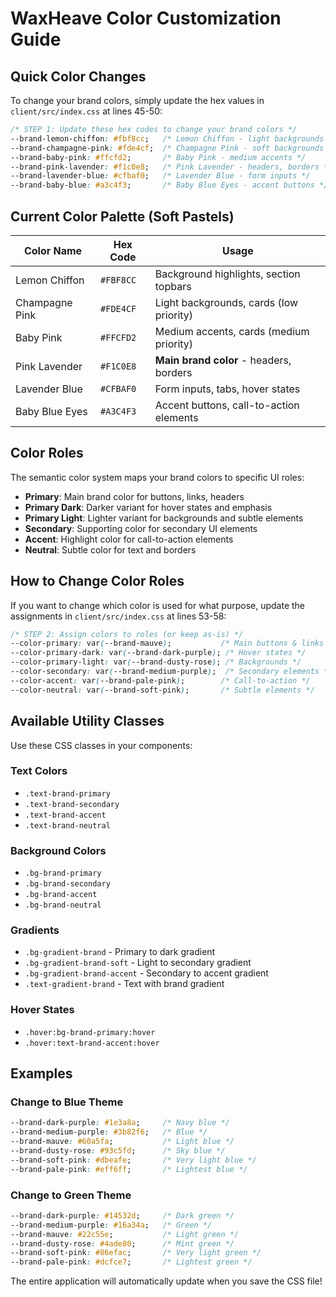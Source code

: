 # WaxHeave Color Customization Guide

## Quick Color Changes

To change your brand colors, simply update the hex values in `client/src/index.css` at lines 45-50:

```css
/* STEP 1: Update these hex codes to change your brand colors */
--brand-lemon-chiffon: #fbf8cc;   /* Lemon Chiffon - light backgrounds */
--brand-champagne-pink: #fde4cf;  /* Champagne Pink - soft backgrounds */
--brand-baby-pink: #ffcfd2;       /* Baby Pink - medium accents */
--brand-pink-lavender: #f1c0e8;   /* Pink Lavender - headers, borders */
--brand-lavender-blue: #cfbaf0;   /* Lavender Blue - form inputs */
--brand-baby-blue: #a3c4f3;       /* Baby Blue Eyes - accent buttons */
```

## Current Color Palette (Soft Pastels)

| Color Name | Hex Code | Usage |
|------------|----------|-------|
| Lemon Chiffon | `#FBF8CC` | Background highlights, section topbars |
| Champagne Pink | `#FDE4CF` | Light backgrounds, cards (low priority) |
| Baby Pink | `#FFCFD2` | Medium accents, cards (medium priority) |
| Pink Lavender | `#F1C0E8` | **Main brand color** - headers, borders |
| Lavender Blue | `#CFBAF0` | Form inputs, tabs, hover states |
| Baby Blue Eyes | `#A3C4F3` | Accent buttons, call-to-action elements |

## Color Roles

The semantic color system maps your brand colors to specific UI roles:

- **Primary**: Main brand color for buttons, links, headers
- **Primary Dark**: Darker variant for hover states and emphasis
- **Primary Light**: Lighter variant for backgrounds and subtle elements
- **Secondary**: Supporting color for secondary UI elements
- **Accent**: Highlight color for call-to-action elements
- **Neutral**: Subtle color for text and borders

## How to Change Color Roles

If you want to change which color is used for what purpose, update the assignments in `client/src/index.css` at lines 53-58:

```css
/* STEP 2: Assign colors to roles (or keep as-is) */
--color-primary: var(--brand-mauve);           /* Main buttons & links */
--color-primary-dark: var(--brand-dark-purple); /* Hover states */
--color-primary-light: var(--brand-dusty-rose); /* Backgrounds */
--color-secondary: var(--brand-medium-purple);  /* Secondary elements */
--color-accent: var(--brand-pale-pink);        /* Call-to-action */
--color-neutral: var(--brand-soft-pink);       /* Subtle elements */
```

## Available Utility Classes

Use these CSS classes in your components:

### Text Colors
- `.text-brand-primary`
- `.text-brand-secondary`
- `.text-brand-accent`
- `.text-brand-neutral`

### Background Colors
- `.bg-brand-primary`
- `.bg-brand-secondary`
- `.bg-brand-accent`
- `.bg-brand-neutral`

### Gradients
- `.bg-gradient-brand` - Primary to dark gradient
- `.bg-gradient-brand-soft` - Light to secondary gradient
- `.bg-gradient-brand-accent` - Secondary to accent gradient
- `.text-gradient-brand` - Text with brand gradient

### Hover States
- `.hover:bg-brand-primary:hover`
- `.hover:text-brand-accent:hover`

## Examples

### Change to Blue Theme
```css
--brand-dark-purple: #1e3a8a;     /* Navy blue */
--brand-medium-purple: #3b82f6;   /* Blue */
--brand-mauve: #60a5fa;           /* Light blue */
--brand-dusty-rose: #93c5fd;      /* Sky blue */
--brand-soft-pink: #dbeafe;       /* Very light blue */
--brand-pale-pink: #eff6ff;       /* Lightest blue */
```

### Change to Green Theme
```css
--brand-dark-purple: #14532d;     /* Dark green */
--brand-medium-purple: #16a34a;   /* Green */
--brand-mauve: #22c55e;           /* Light green */
--brand-dusty-rose: #4ade80;      /* Mint green */
--brand-soft-pink: #86efac;       /* Very light green */
--brand-pale-pink: #dcfce7;       /* Lightest green */
```

The entire application will automatically update when you save the CSS file!